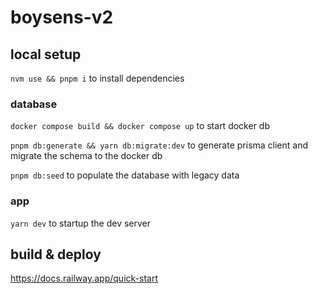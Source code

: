 # boysens-v2

## local setup

`nvm use && pnpm i` to install dependencies

### database

`docker compose build && docker compose up` to start docker db

`pnpm db:generate && yarn db:migrate:dev` to generate prisma client and migrate the schema to the docker db

`pnpm db:seed` to populate the database with legacy data

### app

`yarn dev` to startup the dev server

## build & deploy

https://docs.railway.app/quick-start